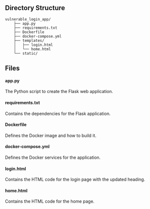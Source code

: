 ## Directory Structure
```
vulnerable_login_app/
    ├── app.py
    ├── requirements.txt
    ├── Dockerfile
    ├── docker-compose.yml
    ├── templates/
    │   ├── login.html
    │   └── home.html
    └── static/
```

## Files
#### app.py

The Python script to create the Flask web application.

#### requirements.txt

Contains the dependencies for the Flask application.

#### Dockerfile

Defines the Docker image and how to build it.

#### docker-compose.yml

Defines the Docker services for the application.

#### login.html

Contains the HTML code for the login page with the updated heading.

#### home.html

Contains the HTML code for the home page.

##

